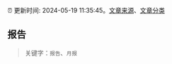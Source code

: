 :alarm_clock: 更新时间: 2024-05-19 11:35:45。[文章来源](/README.md)、[文章分类](/TAGS.md)

## 报告


> 关键字：`报告`、`月报`



